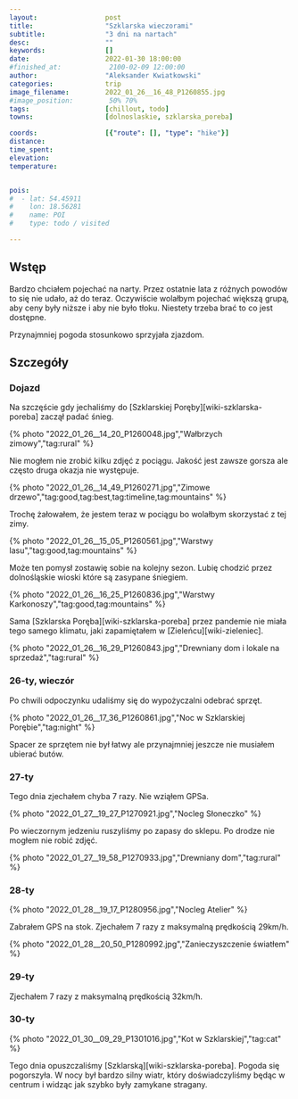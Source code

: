 ```yaml
---
layout:                 post
title:                  "Szklarska wieczorami"
subtitle:               "3 dni na nartach"
desc:                   ""
keywords:               []
date:                   2022-01-30 18:00:00
#finished_at:            2100-02-09 12:00:00
author:                 "Aleksander Kwiatkowski"
categories:             trip
image_filename:         2022_01_26__16_48_P1260855.jpg
#image_position:         50% 70%
tags:                   [chillout, todo]
towns:                  [dolnoslaskie, szklarska_poreba]

coords:                 [{"route": [], "type": "hike"}]
distance:               
time_spent:             
elevation:              
temperature:            


pois:
#  - lat: 54.45911
#    lon: 18.56281
#    name: POI
#    type: todo / visited

---
```



## Wstęp

Bardzo chciałem pojechać na narty. Przez ostatnie lata z różnych powodów
to się nie udało, aż do teraz. Oczywiście wolałbym pojechać większą grupą,
aby ceny były niższe i aby nie było tłoku. Niestety trzeba brać to co jest
dostępne.

Przynajmniej pogoda stosunkowo sprzyjała zjazdom.

## Szczegóły

### Dojazd

Na szczęście gdy jechaliśmy do [Szklarskiej Poręby][wiki-szklarska-poreba]
zaczął padać śnieg.

{% photo "2022_01_26__14_20_P1260048.jpg","Wałbrzych zimowy","tag:rural" %}

Nie mogłem nie zrobić kilku zdjęć z pociągu. Jakość jest zawsze
gorsza ale często druga okazja nie występuje.

{% photo "2022_01_26__14_49_P1260271.jpg","Zimowe drzewo","tag:good,tag:best,tag:timeline,tag:mountains" %}

Trochę żałowałem, że jestem teraz w pociągu bo wolałbym skorzystać z tej zimy.

{% photo "2022_01_26__15_05_P1260561.jpg","Warstwy lasu","tag:good,tag:mountains" %}

Może ten pomysł zostawię sobie na kolejny sezon. Lubię chodzić
przez dolnośląskie wioski które są zasypane śniegiem.

{% photo "2022_01_26__16_25_P1260836.jpg","Warstwy Karkonoszy","tag:good,tag:mountains" %}

Sama [Szklarska Poręba][wiki-szklarska-poreba] przez pandemie nie miała
tego samego klimatu, jaki zapamiętałem w [Zieleńcu][wiki-zieleniec].

{% photo "2022_01_26__16_29_P1260843.jpg","Drewniany dom i lokale na sprzedaż","tag:rural" %}

### 26-ty, wieczór

Po chwili odpoczynku udaliśmy się do wypożyczalni odebrać sprzęt.

{% photo "2022_01_26__17_36_P1260861.jpg","Noc w Szklarskiej Porębie","tag:night" %}

Spacer ze sprzętem nie był łatwy ale przynajmniej jeszcze nie musiałem ubierać
butów.

### 27-ty

Tego dnia zjechałem chyba 7 razy. Nie wziąłem GPSa.

{% photo "2022_01_27__19_27_P1270921.jpg","Nocleg Słoneczko" %}

Po wieczornym jedzeniu ruszyliśmy po zapasy do sklepu. Po drodze
nie mogłem nie robić zdjęć.

{% photo "2022_01_27__19_58_P1270933.jpg","Drewniany dom","tag:rural" %}

### 28-ty

{% photo "2022_01_28__19_17_P1280956.jpg","Nocleg Atelier" %}

Zabrałem GPS na stok. Zjechałem 7 razy z maksymalną prędkością 29km/h.

{% photo "2022_01_28__20_50_P1280992.jpg","Zanieczyszczenie światłem" %}

### 29-ty

Zjechałem 7 razy z maksymalną prędkością 32km/h.



### 30-ty

{% photo "2022_01_30__09_29_P1301016.jpg","Kot w Szklarskiej","tag:cat" %}

Tego dnia opuszczaliśmy [Szklarską][wiki-szklarska-poreba]. Pogoda się
pogorszyła. W nocy był bardzo silny wiatr, który doświadczyliśmy
będąc w centrum i widząc jak szybko były zamykane stragany.
